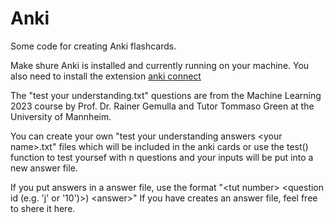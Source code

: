 # Anki
Some code for creating Anki flashcards.

Make shure Anki is installed and currently running on your machine.
You also need to install the extension [anki connect](https://github.com/FooSoft/anki-connect)

The "test your understanding.txt" questions are from the Machine Learning 2023 course by Prof. Dr. Rainer Gemulla and Tutor Tommaso Green at the University of Mannheim.

You can create your own "test your understanding answers \<your name\>.txt" files which will be included in the anki cards or use the test() function to test yoursef with n questions and your inputs will be put into a new answer file.

If you put answers in a answer file, use the format "\<tut number\> \<question id (e.g. 'j' or '10')\>) \<answer\>"
If you have creates an answer file, feel free to shere it here.
